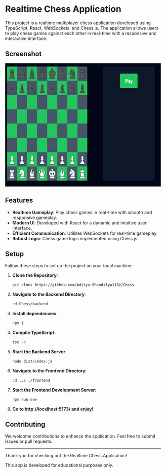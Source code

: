 # Realtime Chess Application

This project is a realtime multiplayer chess application developed using TypeScript, React, WebSockets, and Chess.js. The application allows users to play chess games against each other in real-time with a responsive and interactive interface.

## Screenshot

<img src="chess.png" alt="Chess App" width="600" height="400">

## Features

- **Realtime Gameplay**: Play chess games in real-time with smooth and responsive gameplay.
- **Modern UI**: Developed with React for a dynamic and intuitive user interface.
- **Efficient Communication**: Utilizes WebSockets for real-time gameplay.
- **Robust Logic**: Chess game logic implemented using Chess.js.

## Setup

Follow these steps to set up the project on your local machine:

1. **Clone the Repository**:
    ```sh
    git clone https://github.com/Aditya-Shandilya1182/Chess
    ```
2. **Navigate to the Backend Directory**:
    ```sh
    cd Chess/backend
    ```
3. **Install dependencies**:
    ```sh
    npm i
    ```
4. **Compile TypeScript**:
    ```sh
    tsc -b
    ```
5. **Start the Backend Server**:
    ```sh
    node dist/index.js
    ```
6. **Navigate to the Frontend Directory**:
    ```sh
    cd ../../frontend
    ```
7. **Start the Frontend Development Server**:
    ```sh
    npm run dev
    ```
8. **Go to http://localhost:5173/ and enjoy!**

## Contributing

We welcome contributions to enhance the application. Feel free to submit issues or pull requests. 


---

Thank you for checking out the Realtime Chess Application!

This app is developed for educational purposes only.
